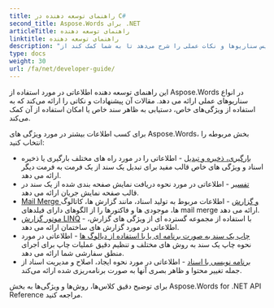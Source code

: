 ```yaml
---
title: راهنمای توسعه دهنده در C#
second_title: Aspose.Words برای .NET
articleTitle: راهنمای توسعه دهنده
linktitle: راهنمای توسعه دهنده
description: "این راهنمای برنامه‌نویس سناریوها و نکات عملی را شرح می‌دهد تا به شما کمک کند از Aspose.Words خاص برای ویژگی‌های .NET استفاده کنید، به ظاهر سند خاصی برسید، یا یک مورد استفاده را ممکن کنید."
type: docs
weight: 30
url: /fa/net/developer-guide/
---
```


این راهنمای توسعه دهنده اطلاعاتی در مورد استفاده از Aspose.Words در انواع سناریوهای عملی ارائه می دهد. مقالات آن پیشنهادات و نکاتی را ارائه می‌کند که به استفاده از ویژگی‌های خاص، دستیابی به ظاهر سند خاص یا امکان استفاده از آن کمک می‌کند.

برای کسب اطلاعات بیشتر در مورد ویژگی های Aspose.Words، بخش مربوطه را انتخاب کنید:

- [بارگیری، ذخیره و تبدیل](/words/fa/net/loading-saving-and-converting/) - اطلاعاتی را در مورد راه های مختلف بارگیری یا ذخیره اسناد و ویژگی های خاص قالب مفید برای تبدیل یک سند از یک فرمت به فرمت دیگر ارائه می دهد.
- [تفسیر](/words/fa/net/rendering/) - اطلاعاتی در مورد نحوه دریافت نمایش صفحه بندی شده از یک سند در قالب صفحه نمایش جریان ارائه می دهد.
- [Mail Merge و گزارش](https://docs.aspose.com/words/net/mail-merge-and-reporting/) - اطلاعات مربوط به تولید اسناد، مانند گزارش ها، کاتالوگ ها، موجودی ها و فاکتورها را از الگوهای دارای فیلدهای mail merge ارائه می دهد.
- [موتور گزارش LINQ](https://docs.aspose.com/words/net/linq-reporting-engine/) - با استفاده از مجموعه گسترده ای از ویژگی های گزارش، اطلاعاتی در مورد گزارش های ساختمان ارائه می دهد.
- [چاپ یک سند به صورت برنامه ای یا با استفاده از دیالوگ ها](/words/fa/net/print-a-document-programmatically-or-using-dialogs/) - اطلاعاتی در مورد نحوه چاپ یک سند به روش های مختلف و تنظیم دقیق عملیات چاپ برای اجرای منطق سفارشی شما ارائه می دهد.
- [برنامه نویسی با اسناد](/words/fa/net/programming-with-documents/) - اطلاعاتی در مورد نحوه ایجاد، اصلاح و مدیریت اسناد از جمله تغییر محتوا و ظاهر بصری آنها به صورت برنامه‌ریزی شده ارائه می‌کند.

برای توضیح دقیق کلاس‌ها، روش‌ها و ویژگی‌ها به بخش Aspose.Words for .NET API Reference مراجعه کنید.
